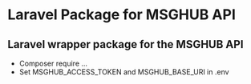 # Laravel Package for MSGHUB API

## Laravel wrapper package for the MSGHUB API

- Composer require ...
- Set MSGHUB_ACCESS_TOKEN and MSGHUB_BASE_URI in .env
